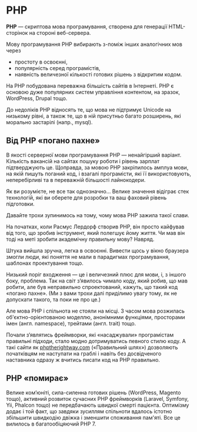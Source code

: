 # PHP

**PHP** — скриптова мова програмування, створена для генерації HTML-сторінок на стороні веб-сервера.

Мову програмування PHP вибирають з-поміж інших аналогічних мов через

* простоту в освоєнні,
* популярність серед програмістів,
* наявність величезної кількості готових рішень з відкритим кодом.

На РНР побудована переважна більшість сайтів в Інтернеті. РНР є основою дуже популярних систем управління контентом, на зразок, WordPress, Drupal тощо.

До недоліків PHP відносять те, що мова не підтримує Unicode на низькому рівні, а також те, що в ній присутньо багато розширень, які морально застарілі (напр., mysql).

## Від PHP «погано пахне»

В якості серверної мови програмування PHP — ненайгірший варіант. Кількість вакансій на сайтах пошуку роботи і рівень зарплат підтверджують це. Щоправда, за мовою PHP закріпилось амплуа мови, на якій пишуть поганий код, і взагалі програмісти, які її використовують, неперебірливі та в переважній більшості лайнокодери.

Як ви розумієте, не все так однозначно... Велике значення відіграє стек технологій, які ви оберете для розробки та ваш фаховий рівень підготовки.

Давайте трохи зупинимось на тому, чому мова PHP зажила такої слави.

На початках, коли Расмус Лердорф створив PHP, він просто кайфував від того, що зробив інструмент, який полегшує йому життя. Чи мав він тоді на меті зробити академічну правильну мову? Навряд.

Штука вийшла зручна, легка в освоєнні. Вивести щось у вікно браузера змогли люди, які поняття не мали в парадигмах програмування, шаблонах проектування тощо.

Низький поріг входження — це і величезний плюс для мови, і, з іншого боку, проблема. Так на світ з’явилось чимало коду, який робив, що мав робити, але був неправильно спроектований, кажуть, що такий код «погано пахне». (Ми з вами трохи далі приділимо увагу тому, як не допускати такого, та поки не про це.)

Але мова PHP і спільнота не стояли на місці. З часом мова розжилась об'єктно-орієнтованою моделлю, анонімними функціями, просторами імен (англ. namespace), трейтами (англ. trait) тощо.

Почали з’являтись фреймворки, які «насаджували» програмістам правильні підходи, стало модно дотримуватись певного стилю коду. А такі сайти як [phptherightway.com](http://www.phptherightway.com/) («Правильний шлях») дозволяють початківцям не наступати на граблі і навіть без досвідченого наставника одразу ж вчитись писати код на PHP правильно.

## PHP «помирає»

Велике ком’юніті, сила-силенна готових рішень (WordPress, Magento тощо), активний розвиток сучасних PHP фреймворків (Laravel, Symfony, Yii, Phalcon тощо) не передбачають швидкої смерті пацієнта. Оптимізму додає і той факт, що завдяки зусиллям спільноти вдалось істотно збільшити швидкодію двіжка і зменшити споживання пам'яті. Все це вилилось в багатообіцяючий РНР 7.
